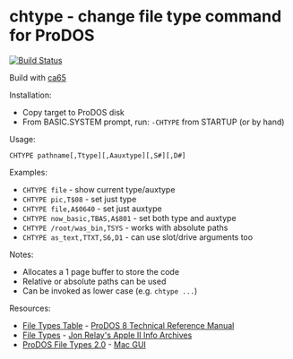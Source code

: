  # chtype - change file type command for ProDOS

[![Build Status](https://travis-ci.org/a2stuff/chtype.svg?branch=main)](https://travis-ci.org/a2stuff/chtype)

Build with [ca65](https://cc65.github.io/doc/ca65.html)

Installation:
* Copy target to ProDOS disk
* From BASIC.SYSTEM prompt, run: `-CHTYPE` from STARTUP (or by hand)

Usage:
```
CHTYPE pathname[,Ttype][,Aauxtype][,S#][,D#]
```

Examples:
* `CHTYPE file` - show current type/auxtype
* `CHTYPE pic,T$08` - set just type
* `CHTYPE file,A$0640` - set just auxtype
* `CHTYPE now_basic,TBAS,A$801` - set both type and auxtype
* `CHTYPE /root/was_bin,TSYS` - works with absolute paths
* `CHTYPE as_text,TTXT,S6,D1` - can use slot/drive arguments too

Notes:
* Allocates a 1 page buffer to store the code
* Relative or absolute paths can be used
* Can be invoked as lower case (e.g. `chtype ...`)

Resources:
* [File Types Table](http://www.easy68k.com/paulrsm/6502/PDOS8TRM.HTM#B-1T) - [ProDOS 8 Technical Reference Manual](http://www.easy68k.com/paulrsm/6502/PDOS8TRM.HTM)
* [File Types](https://www.kreativekorp.com/miscpages/a2info/filetypes.shtml) - [Jon Relay's Apple II Info Archives](https://www.kreativekorp.com/miscpages/a2info/)
* [ProDOS File Types 2.0](https://macgui.com/kb/article/116) - [Mac GUI](https://macgui.com)
